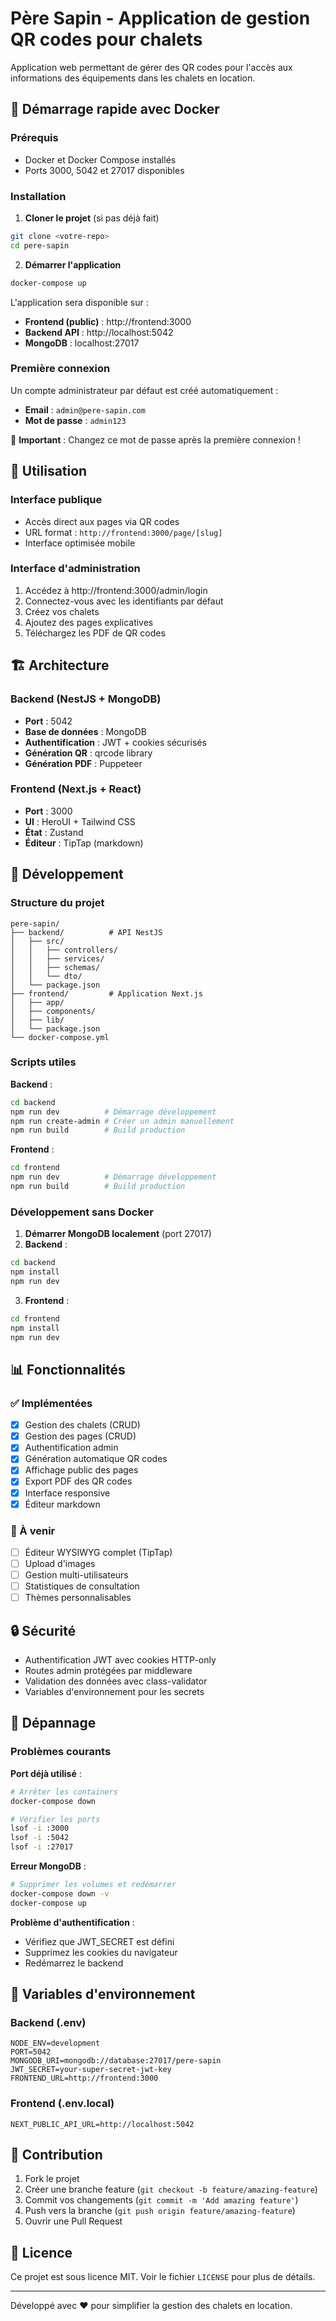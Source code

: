 # Père Sapin - Application de gestion QR codes pour chalets

Application web permettant de gérer des QR codes pour l'accès aux informations des équipements dans les chalets en location.

## 🚀 Démarrage rapide avec Docker

### Prérequis

- Docker et Docker Compose installés
- Ports 3000, 5042 et 27017 disponibles

### Installation

1. **Cloner le projet** (si pas déjà fait)

```bash
git clone <votre-repo>
cd pere-sapin
```

2. **Démarrer l'application**

```bash
docker-compose up
```

L'application sera disponible sur :

- **Frontend (public)** : http://frontend:3000
- **Backend API** : http://localhost:5042
- **MongoDB** : localhost:27017

### Première connexion

Un compte administrateur par défaut est créé automatiquement :

- **Email** : `admin@pere-sapin.com`
- **Mot de passe** : `admin123`

🔐 **Important** : Changez ce mot de passe après la première connexion !

## 📱 Utilisation

### Interface publique

- Accès direct aux pages via QR codes
- URL format : `http://frontend:3000/page/[slug]`
- Interface optimisée mobile

### Interface d'administration

1. Accédez à http://frontend:3000/admin/login
2. Connectez-vous avec les identifiants par défaut
3. Créez vos chalets
4. Ajoutez des pages explicatives
5. Téléchargez les PDF de QR codes

## 🏗️ Architecture

### Backend (NestJS + MongoDB)

- **Port** : 5042
- **Base de données** : MongoDB
- **Authentification** : JWT + cookies sécurisés
- **Génération QR** : qrcode library
- **Génération PDF** : Puppeteer

### Frontend (Next.js + React)

- **Port** : 3000
- **UI** : HeroUI + Tailwind CSS
- **État** : Zustand
- **Éditeur** : TipTap (markdown)

## 🔧 Développement

### Structure du projet

```
pere-sapin/
├── backend/          # API NestJS
│   ├── src/
│   │   ├── controllers/
│   │   ├── services/
│   │   ├── schemas/
│   │   └── dto/
│   └── package.json
├── frontend/         # Application Next.js
│   ├── app/
│   ├── components/
│   ├── lib/
│   └── package.json
└── docker-compose.yml
```

### Scripts utiles

**Backend** :

```bash
cd backend
npm run dev          # Démarrage développement
npm run create-admin # Créer un admin manuellement
npm run build        # Build production
```

**Frontend** :

```bash
cd frontend
npm run dev          # Démarrage développement
npm run build        # Build production
```

### Développement sans Docker

1. **Démarrer MongoDB localement** (port 27017)
2. **Backend** :

```bash
cd backend
npm install
npm run dev
```

3. **Frontend** :

```bash
cd frontend
npm install
npm run dev
```

## 📊 Fonctionnalités

### ✅ Implémentées

- [x] Gestion des chalets (CRUD)
- [x] Gestion des pages (CRUD)
- [x] Authentification admin
- [x] Génération automatique QR codes
- [x] Affichage public des pages
- [x] Export PDF des QR codes
- [x] Interface responsive
- [x] Éditeur markdown

### 🚧 À venir

- [ ] Éditeur WYSIWYG complet (TipTap)
- [ ] Upload d'images
- [ ] Gestion multi-utilisateurs
- [ ] Statistiques de consultation
- [ ] Thèmes personnalisables

## 🔒 Sécurité

- Authentification JWT avec cookies HTTP-only
- Routes admin protégées par middleware
- Validation des données avec class-validator
- Variables d'environnement pour les secrets

## 🐛 Dépannage

### Problèmes courants

**Port déjà utilisé** :

```bash
# Arrêter les containers
docker-compose down

# Vérifier les ports
lsof -i :3000
lsof -i :5042
lsof -i :27017
```

**Erreur MongoDB** :

```bash
# Supprimer les volumes et redémarrer
docker-compose down -v
docker-compose up
```

**Problème d'authentification** :

- Vérifiez que JWT_SECRET est défini
- Supprimez les cookies du navigateur
- Redémarrez le backend

## 📝 Variables d'environnement

### Backend (.env)

```env
NODE_ENV=development
PORT=5042
MONGODB_URI=mongodb://database:27017/pere-sapin
JWT_SECRET=your-super-secret-jwt-key
FRONTEND_URL=http://frontend:3000
```

### Frontend (.env.local)

```env
NEXT_PUBLIC_API_URL=http://localhost:5042
```

## 🤝 Contribution

1. Fork le projet
2. Créer une branche feature (`git checkout -b feature/amazing-feature`)
3. Commit vos changements (`git commit -m 'Add amazing feature'`)
4. Push vers la branche (`git push origin feature/amazing-feature`)
5. Ouvrir une Pull Request

## 📄 Licence

Ce projet est sous licence MIT. Voir le fichier `LICENSE` pour plus de détails.

---

Développé avec ❤️ pour simplifier la gestion des chalets en location.
